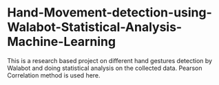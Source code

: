 # Hand-Movement-detection-using-Walabot-Statistical-Analysis-Machine-Learning

This is a research based project on different hand gestures detection by Walabot and doing statistical analysis on the collected data. Pearson Correlation method is used here.
